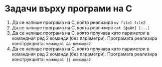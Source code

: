 # Задачи върху програми на С

1.  Да се напише програма на C, която реализира `mv file1 file2`
2.  Да се напише програма на С, която реализира `cat [файл] [...] `
3.  Да се напише програма на C, която получава като параметри в командния ред 2 команди (без параметри). Програмата реализира конструкцията: `команда1 && команда2`
4. Да се напише програма на C, която получава като параметри в командния ред 2 команди (без параметри). Програмата реализира конструкцията: `команда1 || команда2`
